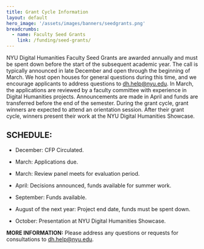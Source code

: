 ```yaml
---
title: Grant Cycle Information
layout: default
hero_image: '/assets/images/banners/seedgrants.png'
breadcrumbs:
  - name: Faculty Seed Grants
    link: /funding/seed-grants/
---
```


NYU Digital Humanities Faculty Seed Grants are awarded annually and must be spent down before the start of the subsequent academic year. The call is typically announced in late December and open through the beginning of March. We host open houses for general questions during this time, and we encourage applicants to address questions to dh.help@nyu.edu. In March, the applications are reviewed by a faculty committee with experience in Digital Humanities projects. Announcements are made in April and funds are transferred before the end of the semester. During the grant cycle, grant winners are expected to attend an orientation session. After their grant cycle, winners present their work at the NYU Digital Humanities Showcase.


## SCHEDULE:

* December: CFP Circulated.

* March: Applications due.

* March: Review panel meets for evaluation period.

* April: Decisions announced, funds available for summer work.

* September: Funds available.

* August of the next year: Project end date, funds must be spent down.

* October: Presentation at NYU Digital Humanities Showcase.


**MORE INFORMATION:** Please address any questions or requests for consultations to dh.help@nyu.edu.
